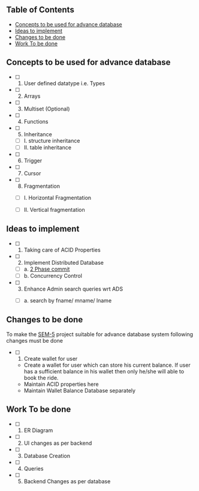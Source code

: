 <h2>Table of Contents</h2>

- [Concepts to be used for advance database](#concepts-to-be-used-for-advance-database)
- [Ideas to implement](#ideas-to-implement)
- [Changes to be done](#changes-to-be-done)
- [Work To be done](#work-to-be-done)


## Concepts to be used for advance database
- [ ] 1. User defined datatype i.e. Types
- [ ] 2. Arrays
- [ ] 3. Multiset (Optional)
- [ ] 4. Functions
- [ ] 5. Inheritance
   - [ ] I. structure inheritance
   - [ ] II. table inheritance
- [ ] 6. Trigger
- [ ] 7. Cursor
- [ ] 8. Fragmentation
   - [ ] I. Horizontal Fragmentation
   - [ ] II. Vertical fragmentation
   

## Ideas to implement
- [ ] 1. Taking care of ACID Properties
- [ ] 2. Implement Distributed Database
  - [ ] a. [2 Phase commit](https://www.youtube.com/watch?v=87rwWp5TCjs)
  - [ ] b. Concurrency Control
- [ ] 3. Enhance Admin search queries wrt ADS
  - [ ] a. search by fname/ mname/ lname


## Changes to be done
To make the [SEM-5](https://github.com/OutdatedGuy/Sem-5-PBL-Code) project suitable for advance database system following changes must be done
- [ ] 1. Create wallet for user
    * Create a wallet for user which can store his current balance. If user has a sufficient balance in his wallet then only he/she will able to book the ride.
    * Maintain ACID properties here
    * Maintain Wallet Balance Database separately 

## Work To be done
- [ ] 1. ER Diagram
- [ ] 2. UI changes as per backend
- [ ] 3. Database Creation
- [ ] 4. Queries
- [ ] 5. Backend Changes as per database
